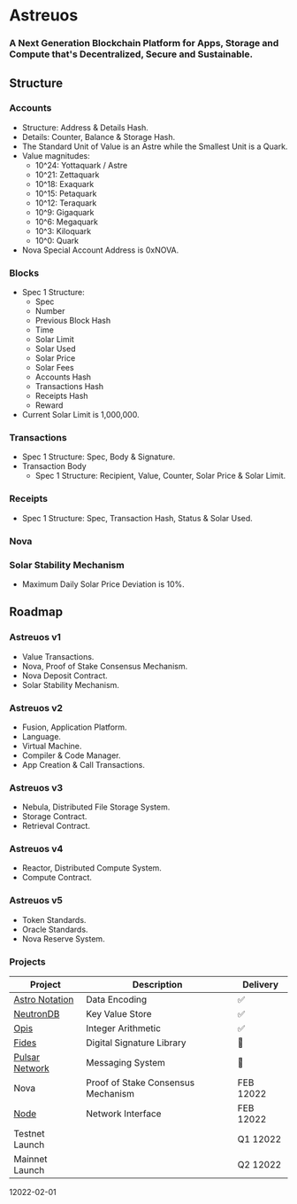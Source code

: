 
# Astreuos

### A Next Generation Blockchain Platform for Apps, Storage and Compute that's Decentralized, Secure and Sustainable.

## Structure

### Accounts
- Structure: Address & Details Hash.
- Details: Counter, Balance & Storage Hash.
- The Standard Unit of Value is an Astre while the Smallest Unit is a Quark.
- Value magnitudes:
    - 10^24: Yottaquark / Astre
    - 10^21: Zettaquark
    - 10^18: Exaquark
    - 10^15: Petaquark
    - 10^12: Teraquark
    - 10^9: Gigaquark
    - 10^6: Megaquark
    - 10^3: Kiloquark
    - 10^0: Quark
- Nova Special Account Address is 0xNOVA.

### Blocks
- Spec 1 Structure:
    - Spec
    - Number
    - Previous Block Hash
    - Time
    - Solar Limit
    - Solar Used
    - Solar Price
    - Solar Fees
    - Accounts Hash
    - Transactions Hash
    - Receipts Hash
    - Reward
- Current Solar Limit is 1,000,000.

### Transactions
- Spec 1 Structure: Spec, Body & Signature.
- Transaction Body
    - Spec 1 Structure: Recipient, Value, Counter, Solar Price & Solar Limit.

### Receipts
- Spec 1 Structure: Spec, Transaction Hash, Status & Solar Used.

### Nova

### Solar Stability Mechanism
- Maximum Daily Solar Price Deviation is 10%.

## Roadmap

### Astreuos v1
- Value Transactions.
- Nova, Proof of Stake Consensus Mechanism.
- Nova Deposit Contract.
- Solar Stability Mechanism.

### Astreuos v2
- Fusion, Application Platform.
- Language.
- Virtual Machine.
- Compiler & Code Manager.
- App Creation & Call Transactions.

### Astreuos v3
- Nebula, Distributed File Storage System.
- Storage Contract.
- Retrieval Contract.

### Astreuos v4
- Reactor, Distributed Compute System.
- Compute Contract.

### Astreuos v5
- Token Standards.
- Oracle Standards.
- Nova Reserve System.

### Projects
| Project | Description | Delivery |
|---|---|---|
| [Astro Notation](https://github.com/stelar-software/rust-astro-notation) | Data Encoding | ✅ |
| [NeutronDB](https://github.com/stelar-software/rust-neutrondb) | Key Value Store | ✅ |
| [Opis](https://github.com/stelar-software/rust-opis) | Integer Arithmetic | ✅ |
| [Fides](https://github.com/stelar-software/rust-fides) | Digital Signature Library | 🚧 |
| [Pulsar Network](https://github.com/stelar-software/rust-pulsar-network)  | Messaging System |  🚧 |
| Nova | Proof of Stake Consensus Mechanism | FEB 12022 |
| [Node](https://github.com/astreuos/rust-astreuos) | Network Interface | FEB 12022 |
| Testnet Launch | | Q1 12022 |
| Mainnet Launch | | Q2 12022 |

12022-02-01